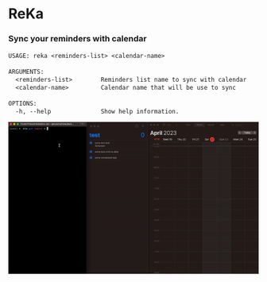 #  ReKa 

### Sync your reminders with calendar

```shell
USAGE: reka <reminders-list> <calendar-name>

ARGUMENTS:
  <reminders-list>        Reminders list name to sync with calendar
  <calendar-name>         Calendar name that will be use to sync

OPTIONS:
  -h, --help              Show help information.
```

![](docs/video/usage_example.gif)
